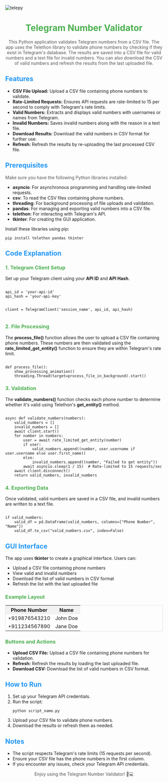 
![telepy](https://github.com/user-attachments/assets/7f859d59-24f3-4144-b9c5-c8378f50cbbe)

<h1 style="text-align:center; color:#4CAF50;">Telegram Number Validator</h1>

<p style="text-align:center; color:#555;">
    This Python application validates Telegram numbers from a CSV file. The app uses the Telethon library to validate phone numbers by checking if they exist in Telegram's database. The results are saved into a CSV file for valid numbers and a text file for invalid numbers. You can also download the CSV of valid numbers and refresh the results from the last uploaded file.
</p>

<h2 style="color:#2196F3;">Features</h2>
<ul>
    <li><b>CSV File Upload:</b> Upload a CSV file containing phone numbers to validate.</li>
    <li><b>Rate-Limited Requests:</b> Ensures API requests are rate-limited to 15 per second to comply with Telegram's rate limits.</li>
    <li><b>Valid Numbers:</b> Extracts and displays valid numbers with usernames or names from Telegram.</li>
    <li><b>Invalid Numbers:</b> Saves invalid numbers along with the reason in a text file.</li>
    <li><b>Download Results:</b> Download the valid numbers in CSV format for further use.</li>
    <li><b>Refresh:</b> Refresh the results by re-uploading the last processed CSV file.</li>
</ul>

<h2 style="color:#2196F3;">Prerequisites</h2>
<p style="color:#555;">Make sure you have the following Python libraries installed:</p>
<ul>
    <li><b>asyncio</b>: For asynchronous programming and handling rate-limited requests.</li>
    <li><b>csv</b>: To read the CSV files containing phone numbers.</li>
    <li><b>threading</b>: For background processing of file uploads and validation.</li>
    <li><b>pandas</b>: For managing and exporting valid numbers into a CSV file.</li>
    <li><b>telethon</b>: For interacting with Telegram's API.</li>
    <li><b>tkinter</b>: For creating the GUI application.</li>
</ul>
<p>Install these libraries using pip:</p>
<pre><code>pip install telethon pandas tkinter</code></pre>

<h2 style="color:#2196F3;">Code Explanation</h2>

<h3 style="color:#4CAF50;">1. Telegram Client Setup</h3>
<p>Set up your Telegram client using your <b>API ID</b> and <b>API Hash</b>.</p>
<pre><code>
api_id = 'your-api-id'
api_hash = 'your-api-key'

client = TelegramClient('session_name', api_id, api_hash)
</code></pre>

<h3 style="color:#4CAF50;">2. File Processing</h3>
<p>The <b>process_file()</b> function allows the user to upload a CSV file containing phone numbers. These numbers are then validated using the <b>rate_limited_get_entity()</b> function to ensure they are within Telegram's rate limit.</p>
<pre><code>
def process_file():
    show_processing_animation()
    threading.Thread(target=process_file_in_background).start()
</code></pre>

<h3 style="color:#4CAF50;">3. Validation</h3>
<p>The <b>validate_numbers()</b> function checks each phone number to determine whether it's valid using Telethon's <b>get_entity()</b> method.</p>
<pre><code>
async def validate_numbers(numbers):
    valid_numbers = []
    invalid_numbers = []
    await client.start()
    for number in numbers:
        user = await rate_limited_get_entity(number)
        if user:
            valid_numbers.append((number, user.username if user.username else user.first_name))
        else:
            invalid_numbers.append((number, "Failed to get entity"))
        await asyncio.sleep(1 / 15)  # Rate-limited to 15 requests/sec
    await client.disconnect()
    return valid_numbers, invalid_numbers
</code></pre>

<h3 style="color:#4CAF50;">4. Exporting Data</h3>
<p>Once validated, valid numbers are saved in a CSV file, and invalid numbers are written to a text file.</p>
<pre><code>
if valid_numbers:
    valid_df = pd.DataFrame(valid_numbers, columns=["Phone Number", "Name"])
    valid_df.to_csv("valid_numbers.csv", index=False)
</code></pre>

<h2 style="color:#2196F3;">GUI Interface</h2>

<p>The app uses <b>tkinter</b> to create a graphical interface. Users can:</p>
<ul>
    <li>Upload a CSV file containing phone numbers</li>
    <li>View valid and invalid numbers</li>
    <li>Download the list of valid numbers in CSV format</li>
    <li>Refresh the list with the last uploaded file</li>
</ul>

<h3 style="color:#4CAF50;">Example Layout</h3>
<table style="border:1px solid #ddd; width:100%; text-align:center;">
    <tr style="background-color:#f2f2f2;">
        <th>Phone Number</th>
        <th>Name</th>
    </tr>
    <tr>
        <td>+919876543210</td>
        <td>John Doe</td>
    </tr>
    <tr>
        <td>+911234567890</td>
        <td>Jane Doe</td>
    </tr>
</table>

<h3 style="color:#4CAF50;">Buttons and Actions</h3>
<ul>
    <li><b>Upload CSV File:</b> Upload a CSV file containing phone numbers for validation.</li>
    <li><b>Refresh:</b> Refresh the results by loading the last uploaded file.</li>
    <li><b>Download CSV:</b> Download the list of valid numbers in CSV format.</li>
</ul>

<h2 style="color:#2196F3;">How to Run</h2>
<ol>
    <li>Set up your Telegram API credentials.</li>
    <li>Run the script:
        <pre><code>python script_name.py</code></pre>
    </li>
    <li>Upload your CSV file to validate phone numbers.</li>
    <li>Download the results or refresh them as needed.</li>
</ol>

<h2 style="color:#2196F3;">Notes</h2>
<ul>
    <li>The script respects Telegram's rate limits (15 requests per second).</li>
    <li>Ensure your CSV file has the phone numbers in the first column.</li>
    <li>If you encounter any issues, check your Telegram API credentials.</li>
</ul>

<p style="text-align:center; color:#555;">
    Enjoy using the Telegram Number Validator! 📱💻
</p>
